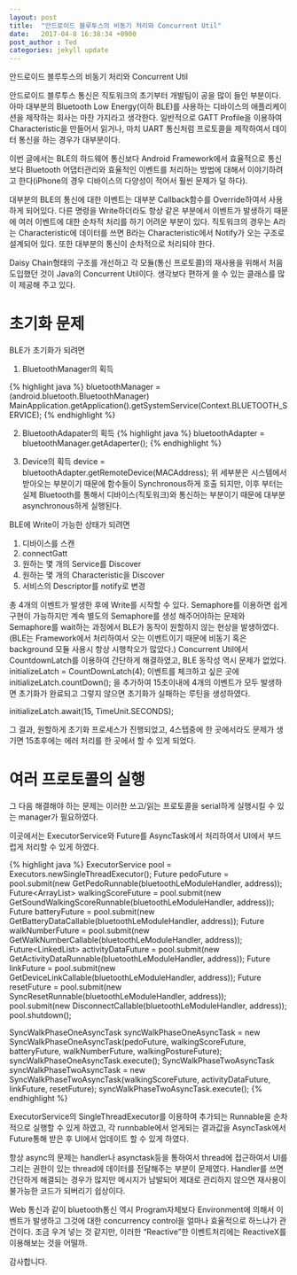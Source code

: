 ```yaml
---
layout: post
title:  "안드로이드 블루투스의 비동기 처리와 Concurrent Util"
date:   2017-04-8 16:38:34 +0900
post_author : Ted
categories: jekyll update
---
```

안드로이드 블루투스의 비동기 처리와 Concurrent Util

안드로이드 블루투스 통신은 직토워크의 초기부터 개발팀이 공을 많이 들인 부분이다. 아마 대부분의 Bluetooth Low Energy(이하 BLE)를 사용하는 디바이스의 애플리케이션을 제작하는 회사는 마찬 가지라고 생각한다. 일반적으로 GATT Profile을 이용하여 Characteristic을 만들어서 읽거나, 마치 UART 통신처럼 프로토콜을 제작하여서 데이터 통신을 하는 경우가 대부분이다.

이번 글에서는 BLE의 하드웨어 통신보다 Android Framework에서 효율적으로 통신보다 Bluetooth 어댑터관리와 효율적인 이벤트를 처리하는 방법에 대해서 이야기하려고 한다(iPhone의 경우 디바이스의 다양성이 적어서 훨씬 문제가 덜 하다).

대부분의 BLE의 통신에 대한 이벤트는 대부분 Callback함수를 Override하여서 사용하게 되어있다. 다른 명령을 Write하더라도 항상 같은 부분에서 이벤트가 발생하기 때문에 여러 이벤트에 대한 순차적 처리를 하기 어려운 부분이 있다. 직토워크의 경우는 A라는 Characteristic에 데이터를 쓰면 B라는 Characteristic에서 Notify가 오는 구조로 설계되어 있다. 또한 대부분의 통신이 순차적으로 처리되야 한다.

Daisy Chain형태의 구조를 개선하고 각 모듈(통신 프로토콜)의 재사용을 위해서 처음 도입했던 것이 Java의 Concurrent Util이다. 생각보다 편하게 쓸 수 있는 클래스를 많이 제공해 주고 있다. 

# 초기화 문제
BLE가 초기화가 되려면 
1. BluetoothManager의 획득

{% highlight java %}
bluetoothManager = (android.bluetooth.BluetoothManager) MainApplication.getApplication().getSystemService(Context.BLUETOOTH_SERVICE);
{% endhighlight %}

2. BluetoothAdapater의 획득
{% highlight java %}
bluetoothAdapter = bluetoothManager.getAdaperter();
{% endhighlight %}

3. Device의 획득
device = bluetoothAdapter.getRemoteDevice(MACAddress);
위 세부분은 시스템에서 받아오는 부분이기 때문에 함수들이 Synchronous하게 호출 되지만, 이후 부터는 실제 Bluetooth를 통해서 디바이스(직토워크)와 통신하는 부분이기 때문에 대부분 asynchronous하게 실행된다.

BLE에 Write이 가능한 상태가 되려면
1.	디바이스를 스캔
2.	connectGatt
3.	원하는 몇 개의 Service를 Discover
4.	원하는 몇 개의 Characteristic을 Discover
5.	서비스의 Descriptor를 notify로 변경

총 4개의 이벤트가 발생한 후에 Write를 시작할 수 있다. Semaphore를 이용하면 쉽게 구현이 가능하지만 계속 별도의 Semaphore를 생성 해주어야하는 문제와 Semaphore를 wait하는 과정에서 BLE가 동작이 원할하지 않는 현상을 발생하였다.(BLE는 Framework에서 처리하여서 오는 이벤트이기 때문에 비동기 혹은 background 모듈 사용시 항상 시행착오가 많았다.) Concurrent Util에서 CountdownLatch를 이용하여 간단하게 해결하였고, BLE 동작성 역시 문제가 없었다.
initializeLatch = CountDownLatch(4);
이벤트를 체크하고 싶은 곳에 initializeLatch.countDown();
을 추가하여 15초이내에 4개의 이벤트가 모두 발생하면 초기화가 완료되고 그렇지 않으면 초기화가 실패하는 루틴을 생성하였다.

initializeLatch.await(15, TimeUnit.SECONDS);


그 결과, 원할하게 초기화 프로세스가 진행되었고, 4스텝중에 한 곳에서라도 문제가 생기면 15초후에는 에러 처리를 한 곳에서 할 수 있게 되었다.

# 여러 프로토콜의 실행

그 다음 해결해야 하는 문제는 이러한 쓰고/읽는 프로토콜을 serial하게 실행시킬 수 있는 manager가 필요하였다.

이곳에서는 ExecutorService와 Future를 AsyncTask에서 처리하여서 UI에서 부드럽게 처리할 수 있게 하였다.

{% highlight java %}
ExecutorService pool = Executors.newSingleThreadExecutor();
Future<Integer> pedoFuture = pool.submit(new GetPedoRunnable(bluetoothLeModuleHandler, address));
Future<ArrayList<Integer>> walkingScoreFuture = pool.submit(new GetSoundWalkingScoreRunnable(bluetoothLeModuleHandler, address));
Future<Integer> batteryFuture = pool.submit(new GetBatteryDataCallable(bluetoothLeModuleHandler, address));
Future<WalkNumber> walkNumberFuture = pool.submit(new GetWalkNumberCallable(bluetoothLeModuleHandler, address));
Future<LinkedList<Byte>> activityDataFuture = pool.submit(new GetActivityDataRunnable(bluetoothLeModuleHandler, address));
Future<String> linkFuture = pool.submit(new GetDeviceLinkCallable(bluetoothLeModuleHandler, address));
Future<Integer> resetFuture = pool.submit(new SyncResetRunnable(bluetoothLeModuleHandler, address));
pool.submit(new DisconnectCallable(bluetoothLeModuleHandler, address));
pool.shutdown();

SyncWalkPhaseOneAsyncTask syncWalkPhaseOneAsyncTask = new SyncWalkPhaseOneAsyncTask(pedoFuture, walkingScoreFuture, batteryFuture, walkNumberFuture, walkingPostureFuture);
syncWalkPhaseOneAsyncTask.execute();
SyncWalkPhaseTwoAsyncTask syncWalkPhaseTwoAsyncTask = new SyncWalkPhaseTwoAsyncTask(walkingScoreFuture, activityDataFuture, linkFuture, resetFuture);
syncWalkPhaseTwoAsyncTask.execute();
{% endhighlight %}


ExecutorService의 SingleThreadExecutor를 이용하여 추가되는 Runnable을 순차적으로 실행할 수 있게 하였고, 각 runnbable에서 얻게되는 결과값을 AsyncTask에서 Future통해 받은 후 UI에서 업데이트 할 수 있게 하였다.

항상 async의 문제는 handler나 asynctask등을 통하여서 thread에 접근하여서 UI를 그리는 권한이 있는 thread에 데이터를 전달해주는 부분이 문제였다. Handler를 쓰면 간단하게 해결되는 경우가 많지만 메시지가 남발되어 제대로 관리하지 않으면 재사용이 불가능한 코드가 되버리기 쉽상이다.

Web 통신과 같이 bluetooth통신 역시 Program자체보다 Environment에 의해서 이벤트가 발생하고 그것에 대한 concurrency control을 얼마나 효율적으로 하느냐가 관건이다. 조금 우겨 넣는 것 같지만, 이러한 “Reactive”한 이벤트처리에는 ReactiveX를 이용해보는 것을 어떨까.


감사합니다.

[zikto-page]: https://www.zikto.com
